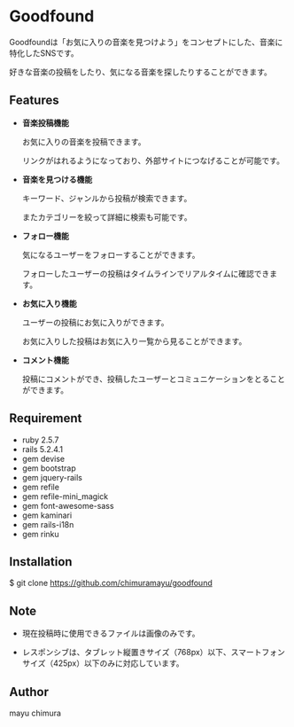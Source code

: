 # Goodfound
 
Goodfoundは「お気に入りの音楽を見つけよう」をコンセプトにした、音楽に特化したSNSです。

好きな音楽の投稿をしたり、気になる音楽を探したりすることができます。
 
## Features

* **音楽投稿機能**  

  お気に入りの音楽を投稿できます。

  リンクがはれるようになっており、外部サイトにつなげることが可能です。

* **音楽を見つける機能**  

  キーワード、ジャンルから投稿が検索できます。

  またカテゴリーを絞って詳細に検索も可能です。

* **フォロー機能**  

  気になるユーザーをフォローすることができます。

  フォローしたユーザーの投稿はタイムラインでリアルタイムに確認できます。

* **お気に入り機能**  

  ユーザーの投稿にお気に入りができます。

  お気に入りした投稿はお気に入り一覧から見ることができます。

* **コメント機能**  

  投稿にコメントができ、投稿したユーザーとコミュニケーションをとることができます。
 
## Requirement

* ruby 2.5.7 
* rails 5.2.4.1
* gem devise
* gem bootstrap
* gem jquery-rails
* gem refile
* gem refile-mini_magick
* gem font-awesome-sass
* gem kaminari
* gem rails-i18n
* gem rinku
 
## Installation

$ git clone https://github.com/chimuramayu/goodfound
 
## Note

* 現在投稿時に使用できるファイルは画像のみです。

* レスポンシブは、タブレット縦置きサイズ（768px）以下、スマートフォンサイズ（425px）以下のみに対応しています。
  
## Author

mayu chimura
